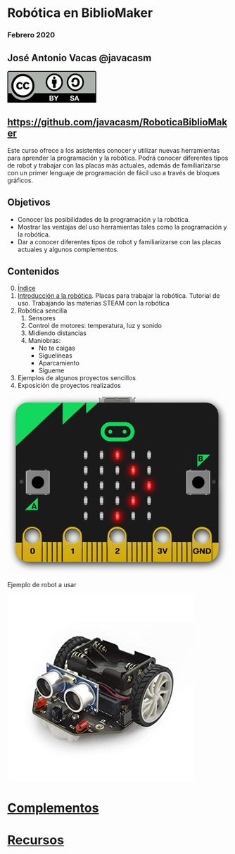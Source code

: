 # Robótica en BiblioMaker

### Febrero 2020

## José Antonio Vacas @javacasm

![Licencia CC](./images/Licencia_CC.png)

## https://github.com/javacasm/RoboticaBiblioMaker

Este curso ofrece a los asistentes conocer y utilizar nuevas herramientas para aprender la programación y la robótica. Podrá conocer diferentes tipos de robot y trabajar con las placas más actuales, además de familiarizarse con un primer lenguaje de programación de fácil uso a través de bloques gráficos.

## Objetivos

- Conocer las posibilidades de la programación y la robótica.
- Mostrar  las ventajas del uso herramientas tales como la programación y la robótica.
- Dar a conocer diferentes tipos de robot y familiarizarse con las placas actuales y algunos complementos.

## Contenidos

0. [Índice](./Indice.md)
1. [Introducción a la robótica](./IniciacionRobotica.md). 
    Placas para trabajar la robótica.
    Tutorial de uso. 
    Trabajando las materias STEAM con la robótica
2. Robótica sencilla
	1. Sensores
	2. Control de motores: temperatura, luz y sonido
	3. Midiendo distancias
	4. Maniobras:
		* No te caigas 
		* Siguelíneas
		* Aparcamiento
		* Sígueme
3. Ejemplos de algunos proyectos sencillos
4. Exposición de proyectos realizados


![micro:bit](./images/redirect_scrolling_bit.gif)

Ejemplo de robot a usar

![maqueen](./images/maQueen.jpg)

# [Complementos](./Complementos.md)

# [Recursos](./Recursos.md)



